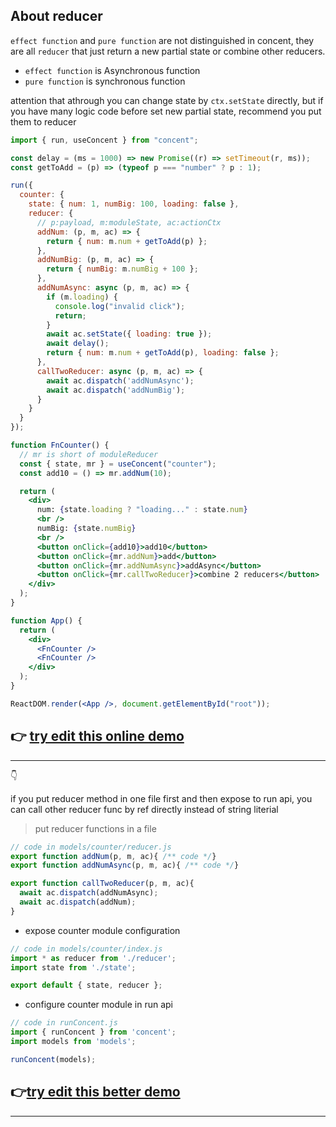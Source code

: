 
## About reducer
`effect function` and `pure function` are not distinguished in concent, they are all `reducer` that just return a new partial state or combine other reducers.

- `effect function` is Asynchronous function
- `pure function` is synchronous function

attention that athrough you can change state by `ctx.setState` directly, but if you have many logic code before set new partial state, recommend you put them to reducer

```jsx
import { run, useConcent } from "concent";

const delay = (ms = 1000) => new Promise((r) => setTimeout(r, ms));
const getToAdd = (p) => (typeof p === "number" ? p : 1);

run({
  counter: {
    state: { num: 1, numBig: 100, loading: false },
    reducer: {
      // p:payload, m:moduleState, ac:actionCtx
      addNum: (p, m, ac) => {
        return { num: m.num + getToAdd(p) };
      },
      addNumBig: (p, m, ac) => {
        return { numBig: m.numBig + 100 };
      },
      addNumAsync: async (p, m, ac) => {
        if (m.loading) {
          console.log("invalid click");
          return;
        }
        await ac.setState({ loading: true });
        await delay();
        return { num: m.num + getToAdd(p), loading: false };
      },
      callTwoReducer: async (p, m, ac) => {
        await ac.dispatch('addNumAsync');
        await ac.dispatch('addNumBig');
      }
    }
  }
});

function FnCounter() {
  // mr is short of moduleReducer
  const { state, mr } = useConcent("counter");
  const add10 = () => mr.addNum(10);

  return (
    <div>
      num: {state.loading ? "loading..." : state.num}
      <br />
      numBig: {state.numBig}
      <br />
      <button onClick={add10}>add10</button>
      <button onClick={mr.addNum}>add</button>
      <button onClick={mr.addNumAsync}>addAsync</button>
      <button onClick={mr.callTwoReducer}>combine 2 reducers</button>
    </div>
  );
}

function App() {
  return (
    <div>
      <FnCounter />
      <FnCounter />
    </div>
  );
}

ReactDOM.render(<App />, document.getElementById("root"));
```

## 👉 [try edit this online demo](https://codesandbox.io/s/combine-reducers-jcy6h)

___

👇

if you put reducer method in one file first and then expose to run api, you can call other reducer func by ref directly instead of string literial

> put reducer functions in a file
```js
// code in models/counter/reducer.js
export function addNum(p, m, ac){ /** code */}
export function addNumAsync(p, m, ac){ /** code */}

export function callTwoReducer(p, m, ac){
  await ac.dispatch(addNumAsync);
  await ac.dispatch(addNum);
}
```

- expose counter module configuration
```jsx
// code in models/counter/index.js
import * as reducer from './reducer';
import state from './state';

export default { state, reducer };
```

- configure counter module in run api
```jsx
// code in runConcent.js
import { runConcent } from 'concent';
import models from 'models';

runConcent(models);
```

## 👉[try edit this better demo](https://codesandbox.io/s/combine-reducers-better-7u3t9)

___